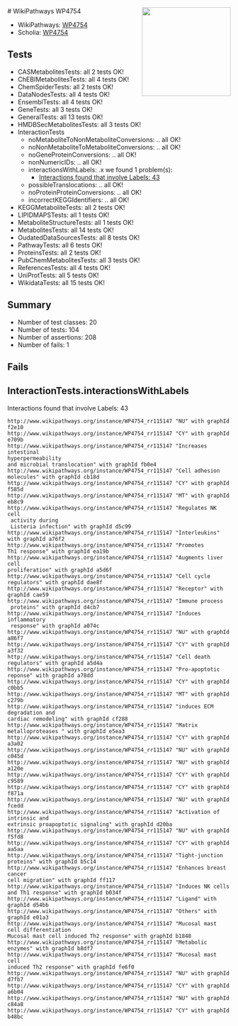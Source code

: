 <img style="float: right; width: 200px" src="https://upload.wikimedia.org/wikipedia/commons/thumb/8/83/Wplogo_with_text_500.png/640px-Wplogo_with_text_500.png" />
# WikiPathways WP4754

* WikiPathways: [WP4754](https://new.wikipathways.org/pathways/WP4754)
* Scholia: [WP4754](https://scholia.toolforge.org/wikipathways/WP4754)
## Tests
* CASMetabolitesTests: all 2 tests OK!
* ChEBIMetabolitesTests: all 4 tests OK!
* ChemSpiderTests: all 2 tests OK!
* DataNodesTests: all 4 tests OK!
* EnsemblTests: all 4 tests OK!
* GeneTests: all 3 tests OK!
* GeneralTests: all 13 tests OK!
* HMDBSecMetabolitesTests: all 3 tests OK!
* InteractionTests
    * noMetaboliteToNonMetaboliteConversions: .. all OK!
    * noNonMetaboliteToMetaboliteConversions: .. all OK!
    * noGeneProteinConversions: .. all OK!
    * nonNumericIDs: .. all OK!
    * interactionsWithLabels: .x we found 1 problem(s):
        * [Interactions found that involve Labels: 43](#fe97a918)
    * possibleTranslocations: .. all OK!
    * noProteinProteinConversions: .. all OK!
    * incorrectKEGGIdentifiers: .. all OK!
* KEGGMetaboliteTests: all 2 tests OK!
* LIPIDMAPSTests: all 1 tests OK!
* MetaboliteStructureTests: all 1 tests OK!
* MetabolitesTests: all 14 tests OK!
* OudatedDataSourcesTests: all 8 tests OK!
* PathwayTests: all 6 tests OK!
* ProteinsTests: all 2 tests OK!
* PubChemMetabolitesTests: all 3 tests OK!
* ReferencesTests: all 4 tests OK!
* UniProtTests: all 5 tests OK!
* WikidataTests: all 15 tests OK!


## Summary

* Number of test classes: 20
* Number of tests: 104
* Number of assertions: 208
* Number of fails: 1

## Fails

<a name="fe97a918" />

## InteractionTests.interactionsWithLabels

Interactions found that involve Labels: 43
```
http://www.wikipathways.org/instance/WP4754_rr115147 "NU" with graphId f2e10
http://www.wikipathways.org/instance/WP4754_rr115147 "CY" with graphId e709b
http://www.wikipathways.org/instance/WP4754_rr115147 "Increases intestinal
hyperpermeability
and microbial translocation" with graphId fb0e4
http://www.wikipathways.org/instance/WP4754_rr115147 "Cell adhesion
molecules" with graphId cb18d
http://www.wikipathways.org/instance/WP4754_rr115147 "CY" with graphId f585d
http://www.wikipathways.org/instance/WP4754_rr115147 "MT" with graphId eb8c9
http://www.wikipathways.org/instance/WP4754_rr115147 "Regulates NK cell
 activity during
 Listeria infection" with graphId d5c99
http://www.wikipathways.org/instance/WP4754_rr115147 "Interleukins" with graphId a76f2
http://www.wikipathways.org/instance/WP4754_rr115147 "Promotes 
Th1 response" with graphId ea19b
http://www.wikipathways.org/instance/WP4754_rr115147 "Augments liver cell
proliferation" with graphId a5d6f
http://www.wikipathways.org/instance/WP4754_rr115147 "Cell cycle
regulators" with graphId dae8f
http://www.wikipathways.org/instance/WP4754_rr115147 "Receptor" with graphId cae59
http://www.wikipathways.org/instance/WP4754_rr115147 "Immune process
 proteins" with graphId d4cb7
http://www.wikipathways.org/instance/WP4754_rr115147 "Induces inflammatory
 response" with graphId a074c
http://www.wikipathways.org/instance/WP4754_rr115147 "NU" with graphId a86f7
http://www.wikipathways.org/instance/WP4754_rr115147 "CY" with graphId a3f32
http://www.wikipathways.org/instance/WP4754_rr115147 "Cell death
regulators" with graphId a5d4a
http://www.wikipathways.org/instance/WP4754_rr115147 "Pro-apoptotic
reponse" with graphId a78dd
http://www.wikipathways.org/instance/WP4754_rr115147 "CY" with graphId c0bb5
http://www.wikipathways.org/instance/WP4754_rr115147 "MT" with graphId c279b
http://www.wikipathways.org/instance/WP4754_rr115147 "induces ECM degradation and
cardiac remodeling" with graphId cf288
http://www.wikipathways.org/instance/WP4754_rr115147 "Matrix metalloproteases " with graphId e5ea3
http://www.wikipathways.org/instance/WP4754_rr115147 "CY" with graphId a3a02
http://www.wikipathways.org/instance/WP4754_rr115147 "NU" with graphId c045d
http://www.wikipathways.org/instance/WP4754_rr115147 "NU" with graphId a120e
http://www.wikipathways.org/instance/WP4754_rr115147 "CY" with graphId c9589
http://www.wikipathways.org/instance/WP4754_rr115147 "CY" with graphId f871a
http://www.wikipathways.org/instance/WP4754_rr115147 "NU" with graphId fcedd
http://www.wikipathways.org/instance/WP4754_rr115147 "Activation of intrinsic and 
extrinsic proapoptotic signaling" with graphId d20ba
http://www.wikipathways.org/instance/WP4754_rr115147 "NU" with graphId f5fd8
http://www.wikipathways.org/instance/WP4754_rr115147 "CY" with graphId aa5aa
http://www.wikipathways.org/instance/WP4754_rr115147 "Tight-junction
proteins" with graphId b5c14
http://www.wikipathways.org/instance/WP4754_rr115147 "Enhances breast cancer 
cell migration" with graphId ff117
http://www.wikipathways.org/instance/WP4754_rr115147 "Induces NK cells
and Th1 response" with graphId b034f
http://www.wikipathways.org/instance/WP4754_rr115147 "Ligand" with graphId d54bb
http://www.wikipathways.org/instance/WP4754_rr115147 "Others" with graphId e01a3
http://www.wikipathways.org/instance/WP4754_rr115147 "Mucosal mast cell differentiation
Mucosal mast cell induced Th2 response" with graphId b1848
http://www.wikipathways.org/instance/WP4754_rr115147 "Metabolic enzymes" with graphId b8df7
http://www.wikipathways.org/instance/WP4754_rr115147 "Mucosal mast cell
induced Th2 response" with graphId fe6f0
http://www.wikipathways.org/instance/WP4754_rr115147 "NU" with graphId d7fb7
http://www.wikipathways.org/instance/WP4754_rr115147 "CY" with graphId a6b04
http://www.wikipathways.org/instance/WP4754_rr115147 "NU" with graphId c84a8
http://www.wikipathways.org/instance/WP4754_rr115147 "CY" with graphId b48bc
```

